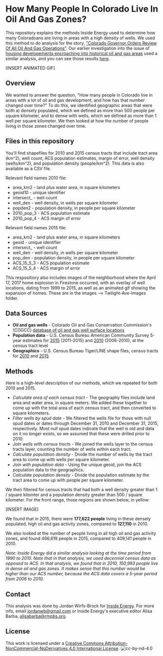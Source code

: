 # How Many People In Colorado Live In Oil And Gas Zones?

This repository explains the methods Inside Energy used to determine how many Coloradoans are living in areas with a high density of wells. We used this method to do analysis for the story, ["Colorado Governor Orders Review Of All Oil And Gas Operations"](http://insideenergy.org/2017/05/02/colorado-governor-orders-review-of-all-oil-and-gas-operations/). Our earlier investigation into the issue of [housing developements encroaching into historical oil and gas areas](http://insideenergy.org/2016/02/09/living-on-top-of-forgotten-oil-and-gas-wells/) used a similar analysis, and you can see those results [here](http://insideenergy.org/2016/02/09/where-people-meet-oil-and-gas-a-colorado-story-in-3-maps/).

[INSERT ANIMATED GIF]

## Overview
We wanted to answer the question, "How many people in Colorado live in areas with a lot of oil and gas development, and how has that number changed over time?" To do this, we identified geographic areas that were both a) densely populated, which we defined as more than 500 people per square kilometer, and b) dense with wells, which we defined as more than 1 well per square kilometer. We then looked at how the number of people living in those zones changed over time.

## Files in this repository
You'll find shapefiles for 2010 and 2015 census tracts that include tract area (km^2), well count, ACS population estimates, margin of error, well density (wells/km^2), and population density (people/km^2). This data is also available as a CSV file.

Relevant field names 2010 file:
* area_km2 - land plus water area, in square kilometers
* geoid10 - unique identifier
* intersect_ - well count
* well_den - well density, in wells per square kilometer
* popden2 - population density, in people per square kilometer
* 2010_pop_3 - ACS population estimate
* 2010_pop_4 - ACS margin of error

Relevant field names 2015 file:
* area_km2 - land plus water area, in square kilometers
* geoid - unique identifier
* intersect_ - well count
* well_den - well density, in wells per square kilometer
* pop_den - population density, in people per square kilometer
* ACS_15_5_3 - ACS population estimate
* ACS_15_5_4 - ACS margin of error

This respositiory also includes images of the neighborhood where the April 17, 2017 home explosion in Firestone occurred, with an overlay of well locations, dating from 1999 to 2015, as well as an animated gif showing the expansion of homes. These are in the images --> Twilight-Ave-Images folder.

## Data Sources
* **Oil and gas wells** - Colorado Oil and Gas Conservation Commission's (COGCC) [database of oil and gas well surface locations](http://cogcc.state.co.us/data2.html#/downloads)
* **Population data** - U.S. Census Bureau American Community Survey 5-year estimates for [2015](https://factfinder.census.gov/faces/tableservices/jsf/pages/productview.xhtml?pid=ACS_15_5YR_B01003&prodType=table) (2011-2015) and [2010](https://factfinder.census.gov/faces/tableservices/jsf/pages/productview.xhtml?pid=ACS_15_5YR_B01003&prodType=table) (2006-2010), at the census tract level
* **Geographics** - U.S. Census Bureau Tiger/LINE shape files, census tracts for [2010](https://www.census.gov/cgi-bin/geo/shapefiles/index.php?year=2010&layergroup=Census+Tracts) and [2015](https://www.census.gov/cgi-bin/geo/shapefiles/index.php)

## Methods
Here is a high-level description of our methods, which we repeated for both 2010 and 2015.
* *Calculate area of each census tract* - The geography files include land area and water area, in square meters. We added these together to come up with the total area of each census tract, and then converted to square kilometers.
* *Filter wells by spud date* - We filtered the wells file for those with null spud dates or dates through December 31, 2010 and December 31, 2015, respectively. Most null spud dates indicate that the well is old and data on it no longer exists, so we assumed that these were drilled prior to 2010.
* *Join wells with census tracts* - We joined the wells layer to the census tracts layer, counting the number of wells within each tract.
* *Calculate population density* - Divide the number of wells by the tract area to come up with wells per square kilometer.
* *Join with population data* - Using the unique geoid, join the ACS population data to the geographics.
* *Calculate population density* - Divide the population estimate by the tract area to come up with people per square kilometer.

We then filtered for census tracts that had both a well density greater than 1 / square kilomter and a population density greater than 500 / square kilometer. For the front range, those regions are shown below, in yellow:

[INSERT IMAGE]

We found that in 2015, there were **177,622 people** living in these densely populated, high oil and gas activity zones, compared to **127,110** in 2010.

We also looked at the number of people living in all high oil and gas activity zones, and found 466,619 people in 2015, compared to 409,141 people in 2010.


*Note: Inside Energy did a similar analysis looking at the time period from 1990 to 2010. Note that in that analysis, we used decennial census data as opposed to ACS. In that analysis, we found that in 2010, 150,993 people live in dense oil and gas zones. It makes sense that this number would be higher than our ACS number, because the ACS data covers a 5-year period from 2006 to 2010.*


## Contact

This analysis was done by Jordan Wirfs-Brock for [Inside Energy](http://insideenergy.org). For more info, email jordanwb@gmail.com or Inside Energy's executive editor Alisa Barba, alisabarba@rmpbs.org.

## License

This work is licensed under a [Creative Commons Attribution-NonCommercial-NoDerivatives 4.0 International License](http://creativecommons.org/licenses/by-nc-nd/4.0/).
![cc-by-nd-4.0](https://licensebuttons.net/l/by-nc-nd/4.0/88x31.png)
